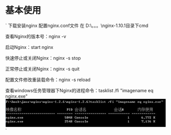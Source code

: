 # 基本使用
`
下载安装nginx
配置nginx.conf文件
在 D:\。。。\nginx-1.10.1目录下cmd

查看Nginx的版本号：nginx -v

启动Nginx：start nginx

快速停止或关闭Nginx：nginx -s stop

正常停止或关闭Nginx：nginx -s quit

配置文件修改重装载命令：nginx -s reload

查看windows任务管理器下Nginx的进程命令：tasklist /fi "imagename eq nginx.exe"
![Image text](img/nginx.jpg)
`
